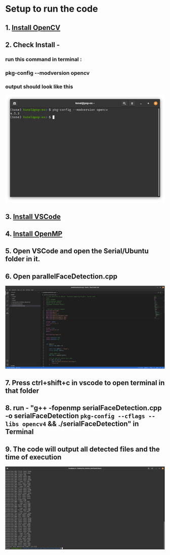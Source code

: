# Setup to run the code

## 1. [Install OpenCV](http://www.codebind.com/cpp-tutorial/install-opencv-ubuntu-cpp/)
## 2. Check Install - <br>
### run this command in terminal :
### pkg-config --modversion opencv
### output should look like this
![Terminal Output](Ubuntu_Terminal.png)
## 3. [Install VSCode](https://itsfoss.com/install-visual-studio-code-ubuntu/)
## 4. [Install OpenMP](https://medium.com/swlh/openmp-on-ubuntu-1145355eeb2)
## 5. Open VSCode and open the Serial/Ubuntu folder in it.
## 6. Open parallelFaceDetection.cpp
![VSCode](VSCode.png)
## 7. Press ctrl+shift+c in vscode to open terminal in that folder
## 8. run - "g++ -fopenmp serialFaceDetection.cpp -o serialFaceDetection `pkg-config --cflags --libs opencv4` && ./serialFaceDetection" in Terminal
## 9. The code will output all detected files and the time of execution
![Code Output](CodeOutput.png)